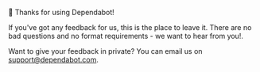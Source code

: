 👋 Thanks for using Dependabot!

If you've got any feedback for us, this is the place to leave it. There are no
bad questions and no format requirements - we want to hear from you!.

Want to give your feedback in private? You can email us on
[support@dependabot.com](mailto:support@dependabot.com).
